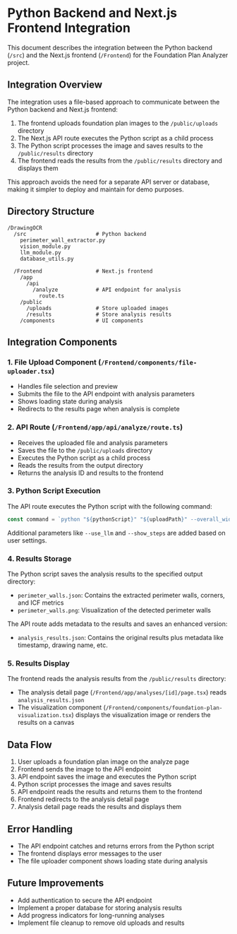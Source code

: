 # Python Backend and Next.js Frontend Integration

This document describes the integration between the Python backend (`/src`) and the Next.js frontend (`/Frontend`) for the Foundation Plan Analyzer project.

## Integration Overview

The integration uses a file-based approach to communicate between the Python backend and Next.js frontend:

1. The frontend uploads foundation plan images to the `/public/uploads` directory
2. The Next.js API route executes the Python script as a child process
3. The Python script processes the image and saves results to the `/public/results` directory
4. The frontend reads the results from the `/public/results` directory and displays them

This approach avoids the need for a separate API server or database, making it simpler to deploy and maintain for demo purposes.

## Directory Structure

```
/DrawingOCR
  /src                      # Python backend
    perimeter_wall_extractor.py
    vision_module.py
    llm_module.py
    database_utils.py
  
  /Frontend                 # Next.js frontend
    /app
      /api
        /analyze            # API endpoint for analysis
          route.ts
    /public
      /uploads              # Store uploaded images
      /results              # Store analysis results
    /components             # UI components
```

## Integration Components

### 1. File Upload Component (`/Frontend/components/file-uploader.tsx`)

- Handles file selection and preview
- Submits the file to the API endpoint with analysis parameters
- Shows loading state during analysis
- Redirects to the results page when analysis is complete

### 2. API Route (`/Frontend/app/api/analyze/route.ts`)

- Receives the uploaded file and analysis parameters
- Saves the file to the `/public/uploads` directory
- Executes the Python script as a child process
- Reads the results from the output directory
- Returns the analysis ID and results to the frontend

### 3. Python Script Execution

The API route executes the Python script with the following command:

```javascript
const command = `python "${pythonScript}" "${uploadPath}" --overall_width "38'-0\"" --output_dir "${resultsDir}"`;
```

Additional parameters like `--use_llm` and `--show_steps` are added based on user settings.

### 4. Results Storage

The Python script saves the analysis results to the specified output directory:

- `perimeter_walls.json`: Contains the extracted perimeter walls, corners, and ICF metrics
- `perimeter_walls.png`: Visualization of the detected perimeter walls

The API route adds metadata to the results and saves an enhanced version:

- `analysis_results.json`: Contains the original results plus metadata like timestamp, drawing name, etc.

### 5. Results Display

The frontend reads the analysis results from the `/public/results` directory:

- The analysis detail page (`/Frontend/app/analyses/[id]/page.tsx`) reads `analysis_results.json`
- The visualization component (`/Frontend/components/foundation-plan-visualization.tsx`) displays the visualization image or renders the results on a canvas

## Data Flow

1. User uploads a foundation plan image on the analyze page
2. Frontend sends the image to the API endpoint
3. API endpoint saves the image and executes the Python script
4. Python script processes the image and saves results
5. API endpoint reads the results and returns them to the frontend
6. Frontend redirects to the analysis detail page
7. Analysis detail page reads the results and displays them

## Error Handling

- The API endpoint catches and returns errors from the Python script
- The frontend displays error messages to the user
- The file uploader component shows loading state during analysis

## Future Improvements

- Add authentication to secure the API endpoint
- Implement a proper database for storing analysis results
- Add progress indicators for long-running analyses
- Implement file cleanup to remove old uploads and results
